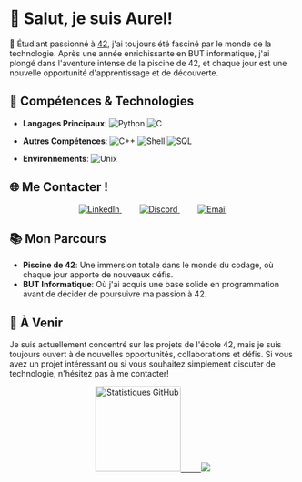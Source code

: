 # 👋 Salut, je suis Aurel!

🌟 Étudiant passionné à [42](https://www.42.fr/), j'ai toujours été fasciné par le monde de la technologie. Après une année enrichissante en BUT informatique, j'ai plongé dans l'aventure intense de la piscine de 42, et chaque jour est une nouvelle opportunité d'apprentissage et de découverte.

## 🚀 Compétences & Technologies

- **Langages Principaux**: 
  ![Python](https://img.shields.io/badge/-Python-3776AB?style=flat&logo=python&logoColor=white)
  ![C](https://img.shields.io/badge/-C-A8B9CC?style=flat&logo=c&logoColor=white)

- **Autres Compétences**: 
  ![C++](https://img.shields.io/badge/-C++-00599C?style=flat&logo=c%2B%2B&logoColor=white)
  ![Shell](https://img.shields.io/badge/-Shell-4EAA25?style=flat&logo=gnu-bash&logoColor=white)
  ![SQL](https://img.shields.io/badge/-SQL-4479A1?style=flat&logo=postgresql&logoColor=white)

- **Environnements**: 
  ![Unix](https://img.shields.io/badge/-Unix-FCC624?style=flat&logo=linux&logoColor=black)

## 🌐 Me Contacter !

<p align="center">
  <a href="https://www.linkedin.com/in/aurel-suc-45027b1a9/">
    <img src="https://img.shields.io/badge/-LinkedIn-0077B5?style=flat&logo=LinkedIn&logoColor=white" alt="LinkedIn" />
  </a>
  &nbsp; &nbsp; &nbsp; &nbsp;
  <a href="https://discord.com/users/nyantad">
    <img src="https://img.shields.io/badge/-Discord-5865F2?style=flat&logo=discord&logoColor=white" alt="Discord" />
  </a>
  &nbsp; &nbsp; &nbsp; &nbsp;
  <a href="mailto:sucaurel@gmail.com">
    <img src="https://img.shields.io/badge/-Email-D14836?style=flat&logo=gmail&logoColor=white" alt="Email" />
  </a>
</p>

## 📚 Mon Parcours

- **Piscine de 42**: Une immersion totale dans le monde du codage, où chaque jour apporte de nouveaux défis.
- **BUT Informatique**: Où j'ai acquis une base solide en programmation avant de décider de poursuivre ma passion à 42.

## 🌱 À Venir

Je suis actuellement concentré sur les projets de l'école 42, mais je suis toujours ouvert à de nouvelles opportunités, collaborations et défis. Si vous avez un projet intéressant ou si vous souhaitez simplement discuter de technologie, n'hésitez pas à me contacter!

<p align="center">
  <a href="https://github.com/Nyantad">
    <img height="150em" src="https://github-readme-stats.vercel.app/api?username=Nyantad&show_icons=true&count_private=true&theme=radical" alt="Statistiques GitHub" />
    &nbsp; &nbsp; &nbsp; &nbsp;
    <img src="https://github-readme-stats-omega-teal-47.vercel.app/api/top-langs/?username=Nyantad&layout=compact&role=OWNER,COLLABORATOR&theme=radical&count_private=true&include_all_commits=true">
  </a>
</p>

